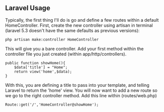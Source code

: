 ## Laravel Usage

Typically, the first thing I'll do is go and define a few routes within a default HomeController. First, create the new controller using artisan in terminal (laravel 5.3 doesn't have the same defaults as previous versions):

```
php artisan make:controller HomeController
```

This will give you a bare controller. Add your first method within the controller file you just created (within app/http/controllers).

```
public function showHome(){
	$data['title'] = "Home";
	return view('home',$data);
}
```

With this, you are defining a title to pass into your template, and telling Laravel to return the 'home' view. You will now want to add a new route so we go to the right controller method. Add this line within (routes/web.php)

```
Route::get('/','HomeController@showHome');
```